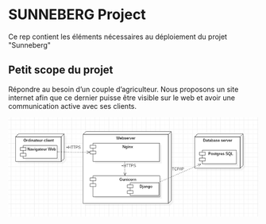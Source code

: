 # SUNNEBERG Project

Ce rep contient les éléments nécessaires au déploiement du projet "Sunneberg"

## Petit scope du projet

Répondre au besoin d’un couple d’agriculteur. 
Nous proposons un site internet afin que ce dernier puisse être visible sur le web 
et avoir une communication active avec ses clients.


![Screenshot](https://github.com/Baptiste68/Sunneberg/blob/master/DeploymentDiag.PNG)


